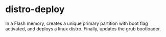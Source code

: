 distro-deploy
=============

In a Flash memory, creates a unique primary partition with boot flag activated, and deploys a linux distro. Finally, updates the grub bootloader.